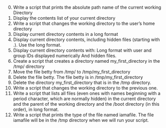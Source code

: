 0. Write a script that prints the absolute path name of the current working Directory
1. Display the contents list of your current directory
2. Write a script that changes the working directory to the user’s home directory
3. Display current directory contents in a long format
4. Display current directory contents, including hidden files (starting with .). Use the long format.
5. Display current directory contents with:
Long format
with user and group IDs displayed numerically
And hidden files. 
6. Create a script that creates a directory named my_first_directory in the /tmp/ directory
7. Move the file betty from /tmp/ to /tmp/my_first_directory
8. Delete the file betty.
The file betty is in /tmp/my_first_directory
 9. Delete the directory my_first_directory that is in the /tmp directory.
10. Write a script that changes the working directory to the previous one.
11. Write a script that lists all files (even ones with names beginning with a period character, which are normally hidden) in the current directory and the parent of the working directory and the /boot directory (in this order), in long format.
12. Write a script that prints the type of the file named iamafile. The file iamafile will be in the /tmp directory when we will run your script.
